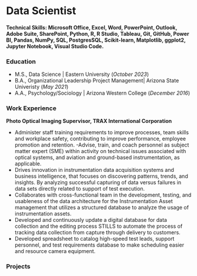 # Data Scientist

#### Technical Skills: Microsoft Office, Excel, Word, PowerPoint, Outlook, Adobe Suite, SharePoint, Python, R, R Studio, Tableau, Git, GitHub, Power BI, Pandas, NumPy, SQL, PostgresSQL, Scikit-learn, Matplotlib, ggplot2, Jupyter Notebook, Visual Studio Code. 

### Education
- M.S., Data Science | Eastern University (_October 2023_)								       		
- B.A., Organizational Leadership Project Management| Arizona State Univeristy (_May 2021_)	 			        		
- A.A., Psychology/Sociology | Arizona Western College (_December 2016_)

### Work Experience
**Photo Optical Imaging Supervisor, TRAX International Corporation**
- Administer staff training requirements to improve processes, team skills and workplace safety, contributing to improve performance, employee promotion and retention.
    -Advise, train, and coach personnel as subject matter expert (SME) within activity on technical issues associated with optical systems, and aviation and ground-based instrumentation, as applicable.
- Drives innovation in instrumentation data acquisition systems and business intelligence, that focuses on discovering patterns, trends, and insights. By analyzing successful capturing of data versus failures in data sets directly related to support of test execution.
- Collaborates with cross-functional team in the development, testing, and usableness of the data architecture for the Instrumentation Asset management that utilizes a structured database to analyze the usage of instrumentation assets.
- Developed and continuously update a digital database for data collection and the editing process STILLS to automate the process of tracking data collection from capture through delivery to customers.
- Developed spreadsheet to catalog high-speed test leads, support personnel, and test requirements database to make scheduling easier and resource camera equipment.

### Projects

